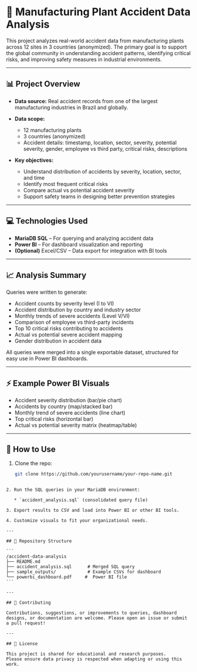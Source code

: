 
# 🌟 Manufacturing Plant Accident Data Analysis

This project analyzes real-world accident data from manufacturing plants across 12 sites in 3 countries (anonymized). The primary goal is to support the global community in understanding accident patterns, identifying critical risks, and improving safety measures in industrial environments.

---

## 📊 Project Overview

- **Data source:** Real accident records from one of the largest manufacturing industries in Brazil and globally.
- **Data scope:** 
  - 12 manufacturing plants
  - 3 countries (anonymized)
  - Accident details: timestamp, location, sector, severity, potential severity, gender, employee vs third party, critical risks, descriptions

- **Key objectives:**
  - Understand distribution of accidents by severity, location, sector, and time
  - Identify most frequent critical risks
  - Compare actual vs potential accident severity
  - Support safety teams in designing better prevention strategies

---

## 💻 Technologies Used

- **MariaDB SQL** – For querying and analyzing accident data
- **Power BI** – For dashboard visualization and reporting
- **(Optional)** Excel/CSV – Data export for integration with BI tools

---

## 📈 Analysis Summary

Queries were written to generate:
- Accident counts by severity level (I to VI)
- Accident distribution by country and industry sector
- Monthly trends of severe accidents (Level V/VI)
- Comparison of employee vs third-party incidents
- Top 10 critical risks contributing to accidents
- Actual vs potential severe accident mapping
- Gender distribution in accident data

All queries were merged into a single exportable dataset, structured for easy use in Power BI dashboards.

---

## ⚡ Example Power BI Visuals

- Accident severity distribution (bar/pie chart)
- Accidents by country (map/stacked bar)
- Monthly trend of severe accidents (line chart)
- Top critical risks (horizontal bar)
- Actual vs potential severity matrix (heatmap/table)

---

## 🚀 How to Use

1. Clone the repo:
   ```bash
   git clone https://github.com/yourusername/your-repo-name.git
````

2. Run the SQL queries in your MariaDB environment:

   * `accident_analysis.sql` (consolidated query file)

3. Export results to CSV and load into Power BI or other BI tools.

4. Customize visuals to fit your organizational needs.

---

## 📂 Repository Structure

```
/accident-data-analysis
├── README.md
├── accident_analysis.sql      # Merged SQL query
├── sample_outputs/            # Example CSVs for dashboard
└── powerbi_dashboard.pdf     #  Power BI file
```

---

## 🤝 Contributing

Contributions, suggestions, or improvements to queries, dashboard designs, or documentation are welcome. Please open an issue or submit a pull request!

---

## 📜 License

This project is shared for educational and research purposes.
Please ensure data privacy is respected when adapting or using this work.

